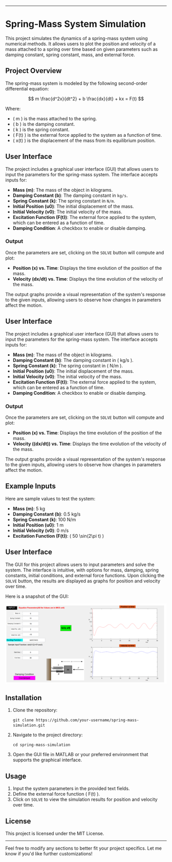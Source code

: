 

---

# Spring-Mass System Simulation

This project simulates the dynamics of a spring-mass system using numerical methods. It allows users to plot the position and velocity of a mass attached to a spring over time based on given parameters such as damping constant, spring constant, mass, and external force.

## Project Overview

The spring-mass system is modeled by the following second-order differential equation:

$$
m \frac{d^2x}{dt^2} + b \frac{dx}{dt} + kx = F(t)
$$




Where:
- \( m \) is the mass attached to the spring.
- \( b \) is the damping constant.
- \( k \) is the spring constant.
- \( F(t) \) is the external force applied to the system as a function of time.
- \( x(t) \) is the displacement of the mass from its equilibrium position.



## User Interface

The project includes a graphical user interface (GUI) that allows users to input the parameters for the spring-mass system. The interface accepts inputs for:

- **Mass (m)**: The mass of the object in kilograms.
- **Damping Constant (b)**: The damping constant in `kg/s`.
- **Spring Constant (k)**: The spring constant in `N/m`.
- **Initial Position (u0)**: The initial displacement of the mass.
- **Initial Velocity (v0)**: The initial velocity of the mass.
- **Excitation Function (F(t))**: The external force applied to the system, which can be entered as a function of time.
- **Damping Condition**: A checkbox to enable or disable damping.

### Output

Once the parameters are set, clicking on the `SOLVE` button will compute and plot:

- **Position (x) vs. Time**: Displays the time evolution of the position of the mass.
- **Velocity (dx/dt) vs. Time**: Displays the time evolution of the velocity of the mass.

The output graphs provide a visual representation of the system's response to the given inputs, allowing users to observe how changes in parameters affect the motion.


## User Interface

The project includes a graphical user interface (GUI) that allows users to input the parameters for the spring-mass system. The interface accepts inputs for:

- **Mass (m)**: The mass of the object in kilograms.
- **Damping Constant (b)**: The damping constant in \( kg/s \).
- **Spring Constant (k)**: The spring constant in \( N/m \).
- **Initial Position (u0)**: The initial displacement of the mass.
- **Initial Velocity (v0)**: The initial velocity of the mass.
- **Excitation Function (F(t))**: The external force applied to the system, which can be entered as a function of time.
- **Damping Condition**: A checkbox to enable or disable damping.

### Output

Once the parameters are set, clicking on the `SOLVE` button will compute and plot:

- **Position (x) vs. Time**: Displays the time evolution of the position of the mass.
- **Velocity ((dx/dt)) vs. Time**: Displays the time evolution of the velocity of the mass.

The output graphs provide a visual representation of the system's response to the given inputs, allowing users to observe how changes in parameters affect the motion.


## Example Inputs

Here are sample values to test the system:

- **Mass (m)**: 5 kg
- **Damping Constant (b)**: 0.5 kg/s
- **Spring Constant (k)**: 100 N/m
- **Initial Position (u0)**: 1 m
- **Initial Velocity (v0)**: 0 m/s
- **Excitation Function (F(t))**: \( 50 \sin(2\pi t) \)

## User Interface

The GUI for this project allows users to input parameters and solve the system. The interface is intuitive, with options for mass, damping, spring constants, initial conditions, and external force functions. Upon clicking the `SOLVE` button, the results are displayed as graphs for position and velocity over time.

Here is a snapshot of the GUI:

![Spring-Mass System GUI](spring-mass.png)  <!-- Adjust the path according to where you store the image -->


## Installation

1. Clone the repository:
   ```
   git clone https://github.com/your-username/spring-mass-simulation.git
   ```
2. Navigate to the project directory:
   ```
   cd spring-mass-simulation
   ```
3. Open the GUI file in MATLAB or your preferred environment that supports the graphical interface.

## Usage

1. Input the system parameters in the provided text fields.
2. Define the external force function \( F(t) \).
3. Click on `SOLVE` to view the simulation results for position and velocity over time.



## License

This project is licensed under the MIT License.

---

Feel free to modify any sections to better fit your project specifics. Let me know if you'd like further customizations!
